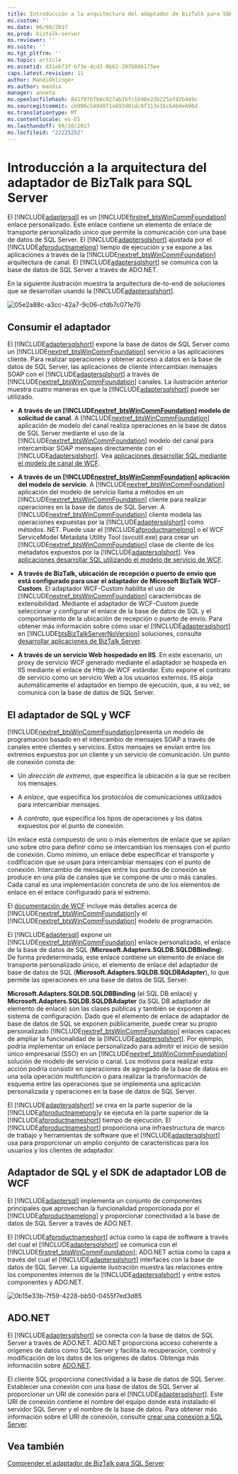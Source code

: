 ```yaml
---
title: Introducción a la arquitectura del adaptador de BizTalk para SQL Server | Documentos de Microsoft
ms.custom: ''
ms.date: 06/08/2017
ms.prod: biztalk-server
ms.reviewer: ''
ms.suite: ''
ms.tgt_pltfrm: ''
ms.topic: article
ms.assetid: d31eb73f-b73e-4cd3-8b62-207b806175ee
caps.latest.revision: 11
author: MandiOhlinger
ms.author: mandia
manager: anneta
ms.openlocfilehash: 841f07bfb8c027ab2bfc1b98e23b225af42b449c
ms.sourcegitcommit: cb908c540d8f1a692d01dc8f313e16cb4b4e696d
ms.translationtype: MT
ms.contentlocale: es-ES
ms.lasthandoff: 09/20/2017
ms.locfileid: "22225252"
---
```

# <a name="architecture-overview-of-biztalk-adapter-for-sql-server"></a>Introducción a la arquitectura del adaptador de BizTalk para SQL Server
El [!INCLUDE[adaptersql](../../includes/adaptersql-md.md)] es un [!INCLUDE[firstref_btsWinCommFoundation](../../includes/firstref-btswincommfoundation-md.md)] enlace personalizado. Este enlace contiene un elemento de enlace de transporte personalizado único que permite la comunicación con una base de datos de SQL Server. El [!INCLUDE[adaptersqlshort](../../includes/adaptersqlshort-md.md)] ajustada por el [!INCLUDE[afproductnamelong](../../includes/afproductnamelong-md.md)] tiempo de ejecución y se expone a las aplicaciones a través de la [!INCLUDE[nextref_btsWinCommFoundation](../../includes/nextref-btswincommfoundation-md.md)] arquitectura de canal. El [!INCLUDE[adaptersqlshort](../../includes/adaptersqlshort-md.md)] se comunica con la base de datos de SQL Server a través de ADO.NET.  


 En la siguiente ilustración muestra la arquitectura de-to-end de soluciones que se desarrollan usando la [!INCLUDE[adaptersqlshort](../../includes/adaptersqlshort-md.md)].  
  
 ![](../../adapters-and-accelerators/adapter-sql/media/05e2a88c-a3cc-42a7-9c06-cfdb7c071e70.gif "05e2a88c-a3cc-42a7-9c06-cfdb7c071e70")  

  
## <a name="consuming-the-adapter"></a>Consumir el adaptador  
 El [!INCLUDE[adaptersqlshort](../../includes/adaptersqlshort-md.md)] expone la base de datos de SQL Server como un [!INCLUDE[nextref_btsWinCommFoundation](../../includes/nextref-btswincommfoundation-md.md)] servicio a las aplicaciones cliente. Para realizar operaciones y obtener acceso a datos en la base de datos de SQL Server, las aplicaciones de cliente intercambian mensajes SOAP con el [!INCLUDE[adaptersqlshort](../../includes/adaptersqlshort-md.md)] a través de [!INCLUDE[nextref_btsWinCommFoundation](../../includes/nextref-btswincommfoundation-md.md)] canales. La ilustración anterior muestra cuatro maneras en que la [!INCLUDE[adaptersqlshort](../../includes/adaptersqlshort-md.md)] puede ser utilizado.  
  
-   **A través de un [!INCLUDE[nextref_btsWinCommFoundation](../../includes/nextref-btswincommfoundation-md.md)] modelo de solicitud de canal**. A [!INCLUDE[nextref_btsWinCommFoundation](../../includes/nextref-btswincommfoundation-md.md)] aplicación de modelo del canal realiza operaciones en la base de datos de SQL Server mediante el uso de la [!INCLUDE[nextref_btsWinCommFoundation](../../includes/nextref-btswincommfoundation-md.md)] modelo del canal para intercambiar SOAP mensajes directamente con el [!INCLUDE[adaptersqlshort](../../includes/adaptersqlshort-md.md)]. Vea [aplicaciones desarrollar SQL mediante el modelo de canal de WCF](../../adapters-and-accelerators/adapter-sql/develop-sql-applications-using-the-wcf-channel-model.md).
  
-   **A través de un [!INCLUDE[nextref_btsWinCommFoundation](../../includes/nextref-btswincommfoundation-md.md)] aplicación del modelo de servicio**. A [!INCLUDE[nextref_btsWinCommFoundation](../../includes/nextref-btswincommfoundation-md.md)] aplicación del modelo de servicio llama a métodos en un [!INCLUDE[nextref_btsWinCommFoundation](../../includes/nextref-btswincommfoundation-md.md)] cliente para realizar operaciones en la base de datos de SQL Server. A [!INCLUDE[nextref_btsWinCommFoundation](../../includes/nextref-btswincommfoundation-md.md)] cliente modela las operaciones expuestas por la [!INCLUDE[adaptersqlshort](../../includes/adaptersqlshort-md.md)] como métodos. NET. Puede usar el [!INCLUDE[afproductnamelong](../../includes/afproductnamelong-md.md)] o el WCF ServiceModel Metadata Utility Tool (svcutil.exe) para crear un [!INCLUDE[nextref_btsWinCommFoundation](../../includes/nextref-btswincommfoundation-md.md)] clase de cliente de los metadatos expuestos por la [!INCLUDE[adaptersqlshort](../../includes/adaptersqlshort-md.md)].  Vea [aplicaciones desarrollar SQL utilizando el modelo de servicio de WCF](../../adapters-and-accelerators/adapter-sql/develop-sql-applications-using-the-wcf-service-model.md).
  
-   **A través de BizTalk, ubicación de recepción o puerto de envío que está configurado para usar el adaptador de Microsoft BizTalk WCF-Custom**. El adaptador WCF-Custom habilita el uso de [!INCLUDE[nextref_btsWinCommFoundation](../../includes/nextref-btswincommfoundation-md.md)] características de extensibilidad. Mediante el adaptador de WCF-Custom puede seleccionar y configurar el enlace de la base de datos de SQL y el comportamiento de la ubicación de recepción o puerto de envío. Para obtener más información sobre cómo usar el [!INCLUDE[adaptersqlshort](../../includes/adaptersqlshort-md.md)] en [!INCLUDE[btsBizTalkServerNoVersion](../../includes/btsbiztalkservernoversion-md.md)] soluciones, consulte [desarrollar aplicaciones de BizTalk Server](../../core/developing-biztalk-server-applications.md). 
  
-   **A través de un servicio Web hospedado en IIS**. En este escenario, un proxy de servicio WCF generado mediante el adaptador se hospeda en IIS mediante el enlace de Http de WCF estándar. Esto expone el contrato de servicio como un servicio Web a los usuarios externos. IIS aloja automáticamente el adaptador en tiempo de ejecución, que, a su vez, se comunica con la base de datos de SQL Server.  
  
## <a name="the-sql-adapter-and-wcf"></a>El adaptador de SQL y WCF  
 [!INCLUDE[nextref_btsWinCommFoundation](../../includes/nextref-btswincommfoundation-md.md)]presenta un modelo de programación basado en el intercambio de mensajes SOAP a través de canales entre clientes y servicios. Estos mensajes se envían entre los extremos expuestos por un cliente y un servicio de comunicación. Un punto de conexión consta de:  
  
-   Un *dirección de extremo*, que especifica la ubicación a la que se reciben los mensajes.  
  
-   A *enlace*, que especifica los protocolos de comunicaciones utilizados para intercambiar mensajes.  
  
-   A *contrato*, que especifica los tipos de operaciones y los datos expuestos por el punto de conexión.  
  
 Un enlace está compuesto de uno o más elementos de enlace que se apilan uno sobre otro para definir cómo se intercambian los mensajes con el punto de conexión. Como mínimo, un enlace debe especificar el transporte y codificación que se usan para intercambiar mensajes con el punto de conexión. Intercambio de mensajes entre los puntos de conexión se produce en una pila de canales que se compone de uno o más canales. Cada canal es una implementación concreta de uno de los elementos de enlace en el enlace configurado para el extremo. 

El [documentación de WCF](http://go.microsoft.com/fwlink/?LinkID=196850) incluye más detalles acerca de [!INCLUDE[nextref_btsWinCommFoundation](../../includes/nextref-btswincommfoundation-md.md)]y el [!INCLUDE[nextref_btsWinCommFoundation](../../includes/nextref-btswincommfoundation-md.md)] modelo de programación.  
  
 El [!INCLUDE[adaptersql](../../includes/adaptersql-md.md)] expone un [!INCLUDE[nextref_btsWinCommFoundation](../../includes/nextref-btswincommfoundation-md.md)] enlace personalizado, el enlace de la base de datos de SQL (**Microsoft.Adapters.SQLDB.SQLDBBinding**). De forma predeterminada, este enlace contiene un elemento de enlace de transporte personalizado único, el elemento de enlace del adaptador de base de datos de SQL (**Microsoft.Adapters.SQLDB.SQLDBAdapter**), lo que permite las operaciones en una base de datos de SQL Server.  
  
 **Microsoft.Adapters.SQLDB.SQLDBBinding** (el SQL DB enlace) y **Microsoft.Adapters.SQLDB.SQLDBAdapter** (la SQL DB adaptador de elemento de enlace) son las clases públicas y también se exponen al sistema de configuración. Dado que el elemento de enlace de adaptador de base de datos de SQL se exponen públicamente, puede crear su propio personalizado [!INCLUDE[nextref_btsWinCommFoundation](../../includes/nextref-btswincommfoundation-md.md)] enlaces capaces de ampliar la funcionalidad de la [!INCLUDE[adaptersqlshort](../../includes/adaptersqlshort-md.md)]. Por ejemplo, podría implementar un enlace personalizado para admitir el inicio de sesión único empresarial (SSO) en un [!INCLUDE[nextref_btsWinCommFoundation](../../includes/nextref-btswincommfoundation-md.md)] solución de modelo de servicio o canal. Los motivos para realizar esta acción podría consistir en operaciones de agregado de la base de datos en una sola operación multifunción o para realizar la transformación de esquema entre las operaciones que se implementa una aplicación personalizada y operaciones en la base de datos de SQL Server.  
  
 El [!INCLUDE[adaptersqlshort](../../includes/adaptersqlshort-md.md)] se crea en la parte superior de la [!INCLUDE[afproductnamelong](../../includes/afproductnamelong-md.md)]y se ejecuta en la parte superior de la [!INCLUDE[afproductnameshort](../../includes/afproductnameshort-md.md)] tiempo de ejecución. El [!INCLUDE[afproductnameshort](../../includes/afproductnameshort-md.md)] proporciona una infraestructura de marco de trabajo y herramientas de software que el [!INCLUDE[adaptersqlshort](../../includes/adaptersqlshort-md.md)] usa para proporcionar un amplio conjunto de características para los usuarios y los clientes de adaptador.  

## <a name="sql-adapter-and-the-wcf-lob-adapter-sdk"></a>Adaptador de SQL y el SDK de adaptador LOB de WCF
El [!INCLUDE[adaptersql](../../includes/adaptersql-md.md)] implementa un conjunto de componentes principales que aprovechan la funcionalidad proporcionada por el [!INCLUDE[afproductnamelong](../../includes/afproductnamelong-md.md)] y proporcionar conectividad a la base de datos de SQL Server a través de ADO.NET.  
  
 El [!INCLUDE[afproductnameshort](../../includes/afproductnameshort-md.md)] actúa como la capa de software a través del cual el [!INCLUDE[adaptersqlshort](../../includes/adaptersqlshort-md.md)] se comunica con el [!INCLUDE[firstref_btsWinCommFoundation](../../includes/firstref-btswincommfoundation-md.md)]; ADO.NET actúa como la capa a través del cual el [!INCLUDE[adaptersqlshort](../../includes/adaptersqlshort-md.md)] interfaces con la base de datos de SQL Server. La siguiente ilustración muestra las relaciones entre los componentes internos de la [!INCLUDE[adaptersqlshort](../../includes/adaptersqlshort-md.md)] y entre estos componentes y ADO.NET.  
  
 ![](../../adapters-and-accelerators/adapter-sql/media/0b15e33b-7f59-4228-bb50-0455f7ed3d85.gif "0b15e33b-7f59-4228-bb50-0455f7ed3d85")  
 
   
## <a name="adonet"></a>ADO.NET  
 El [!INCLUDE[adaptersqlshort](../../includes/adaptersqlshort-md.md)] se conecta con la base de datos de SQL Server a través de ADO.NET. ADO.NET proporciona acceso coherente a orígenes de datos como SQL Server y facilita la recuperación, control y modificación de los datos de los orígenes de datos. Obtenga más información sobre [ADO.NET](https://msdn.microsoft.com/library/e80y5yhx.aspx).
  
 El cliente SQL proporciona conectividad a la base de datos de SQL Server. Establecer una conexión con una base de datos de SQL Server al proporcionar un URI de conexión para el [!INCLUDE[adaptersqlshort](../../includes/adaptersqlshort-md.md)]. Este URI de conexión contiene el nombre del equipo donde está instalado el servidor SQL Server y el nombre de la base de datos. Para obtener más información sobre el URI de conexión, consulte [crear una conexión a SQL Server](../../adapters-and-accelerators/adapter-sql/create-a-connection-to-sql-server.md).  
  
## <a name="see-also"></a>Vea también  

 [Comprender el adaptador de BizTalk para SQL Server](../../adapters-and-accelerators/adapter-sql/understand-biztalk-adapter-for-sql-server.md)